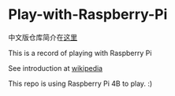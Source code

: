 # Play-with-Raspberry-Pi
中文版仓库简介在[这里](https://github.com/bill-ginger/Play-with-Raspberry-Pi/blob/master/README-zh_cn.md)

This is a record of playing with Raspberry Pi

See introduction at [wikipedia](https://en.wikipedia.org/wiki/Raspberry_Pi)

This repo is using Raspberry Pi 4B to play. :)

